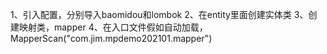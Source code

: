 1、引入配置，分别导入baomidou和lombok
2、在entity里面创建实体类
3、创建映射类，mapper
4、在入口文件假如自动加载，MapperScan("com.jim.mpdemo202101.mapper")